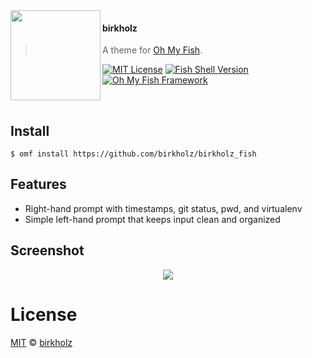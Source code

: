 <img src="https://cdn.rawgit.com/oh-my-fish/oh-my-fish/e4f1c2e0219a17e2c748b824004c8d0b38055c16/docs/logo.svg" align="left" width="144px" height="144px"/>

#### birkholz
> A theme for [Oh My Fish][omf-link].

[![MIT License](https://img.shields.io/badge/license-MIT-007EC7.svg?style=flat-square)](/LICENSE)
[![Fish Shell Version](https://img.shields.io/badge/fish-v2.2.0-007EC7.svg?style=flat-square)](http://fishshell.com)
[![Oh My Fish Framework](https://img.shields.io/badge/Oh%20My%20Fish-Framework-007EC7.svg?style=flat-square)](https://www.github.com/oh-my-fish/oh-my-fish)

<br/>

## Install


```fish
$ omf install https://github.com/birkholz/birkholz_fish
```

## Features

* Right-hand prompt with timestamps, git status, pwd, and virtualenv
* Simple left-hand prompt that keeps input clean and organized

## Screenshot

<p align="center">
<img src="http://i.imgur.com/17vtHa9.png">
</p>

# License

[MIT][mit] © [birkholz][author]


[mit]:            http://opensource.org/licenses/MIT
[author]:         http://github.com/birkholz
[contributors]:   https://github.com/birkholz/birkholz_fish/graphs/contributors
[omf-link]:       https://www.github.com/oh-my-fish/oh-my-fish

[license-badge]:  https://img.shields.io/badge/license-MIT-007EC7.svg?style=flat-square
